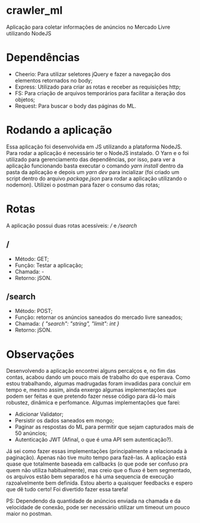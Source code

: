 # crawler_ml

Aplicação para coletar informações de anúncios no Mercado Livre utilizando NodeJS

# Dependências

- Cheerio: Para utilizar seletores jQuery e fazer a navegação dos elementos retornados no body;
- Express: Utilizado para criar as rotas e receber as requisições http;
- FS: Para criação de arquivos temporários para facilitar a iteração dos objetos;
- Request: Para buscar o body das páginas do ML.

# Rodando a aplicação

Essa aplicação foi desenvolvida em JS utilizando a plataforma NodeJS. Para rodar a aplicação é necessário ter o NodeJS instalado. O Yarn e o foi utilizado para gerenciamento das dependências, por isso, para ver a aplicação funcionando basta executar o comando _yarn install_ dentro da pasta da aplicação e depois um _yarn dev_ para incializar (foi criado um script dentro do arquivo _package.json_ para rodar a aplicação utilizando o nodemon). Utilizei o postman para fazer o consumo das rotas;

# Rotas

A aplicação possui duas rotas acessíveis: _/_ e _/search_

## /
- Método: GET;
- Função: Testar a aplicação;
- Chamada: -
- Retorno: jSON.

## /search
- Método: POST;
- Função: retornar os anúncios saneados do mercado livre saneados;
- Chamada: _{_
                _"search": "string",_
                _"limit": int_
           _}_
- Retorno: jSON.

# Observações
Desenvolvendo a aplicação encontrei alguns percalços e, no fim das contas, acabou dando um pouco mais de trabalho do que esperava. Como estou trabalhando, algumas madrugadas foram invadidas para concluir em tempo e, mesmo assim, ainda enxergo algumas implementações que podem ser feitas e que pretendo fazer nesse código para dá-lo mais robustez, dinâmica e perfomance. Algumas implementações que farei: 

- Adicionar Validator;
- Persistir os dados saneados em mongo;
- Paginar as respostas do ML para permitir que sejam capturados mais de 50 anúncios;
- Autenticação JWT (Afinal, o que é uma API sem autenticação?).

Já sei como fazer essas implementações (principalmente a relacionada à paginação). Apenas não tive muito tempo para fazê-las. A aplicação está quase que totalmente baseada em callbacks (o que pode ser confuso pra quem não utiliza habitualmente), mas creio que o fluxo é bem segmentado, os arquivos estão bem separados e há uma sequencia de execução razoalvelmente bem definida. Estou aberto a quaisquer feedbacks e espero que dê tudo certo! Foi divertido fazer essa tarefa!

PS: Dependendo da quantidade de anúncios enviada na chamada e da velocidade de conexão, pode ser necessário utilizar um timeout um pouco maior no postman.
